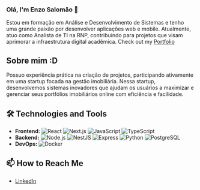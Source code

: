 ### Olá, I'm Enzo Salomão 👋

Estou em formação em Análise e Desenvolvimento de Sistemas e tenho uma grande paixão por desenvolver aplicações web e mobile. Atualmente, atuo como Analista de TI na RNP, contribuindo para projetos que visam aprimorar a infraestrutura digital acadêmica.
Check out my [Portfolio](https://www.enzodourado.shop/)

## Sobre mim :D
Possuo experiência prática na criação de projetos, participando ativamente em uma startup focada na gestão imobiliária. Nessa startup, desenvolvemos sistemas inovadores que ajudam os usuários a maximizar e gerenciar seus portfólios imobiliários online com eficiência e facilidade.

## 🛠️ Technologies and Tools
- **Frontend:** ![React](https://img.shields.io/badge/-React-61DAFB?style=flat-square&logo=react) ![Next.js](https://img.shields.io/badge/-Next.js-000000?style=flat-square&logo=next.js) ![JavaScript](https://img.shields.io/badge/-JavaScript-F7DF1E?style=flat-square&logo=javascript) ![TypeScript](https://img.shields.io/badge/-TypeScript-3178C6?style=flat-square&logo=typescript)
- **Backend:** ![Node.js](https://img.shields.io/badge/-Node.js-339933?style=flat-square&logo=node.js) ![NestJS](https://img.shields.io/badge/-NestJS-E0234E?style=flat-square&logo=nestjs) ![Express](https://img.shields.io/badge/-Express-000000?style=flat-square&logo=express) ![Python](https://img.shields.io/badge/-Python-3776AB?style=flat-square&logo=python) ![PostgreSQL](https://img.shields.io/badge/-PostgreSQL-336791?style=flat-square&logo=postgresql)
- **DevOps:** ![Docker](https://img.shields.io/badge/-Docker-2496ED?style=flat-square&logo=docker)

## 📫 How to Reach Me
- [LinkedIn](https://www.linkedin.com/in/enzo-salom%C3%A3o-13391626b/)
